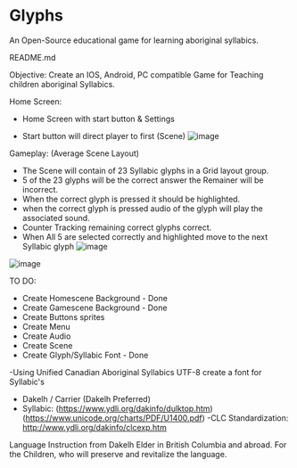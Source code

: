 # Glyphs

An Open-Source educational game for learning aboriginal syllabics.

README.md


Objective: Create an IOS, Android, PC compatible Game for Teaching children aboriginal Syllabics.

Home Screen:

- Home Screen with start button & Settings

- Start button will direct player to first (Scene)
![image](https://user-images.githubusercontent.com/26759760/163044828-cc0f28ea-2828-4809-b20f-d5770a016341.png)


Gameplay: (Average Scene Layout)
- The Scene will contain of 23 Syllabic glyphs in a Grid layout group.
- 5 of the 23 glyphs will be the correct answer the Remainer will be incorrect.
- When the correct glyph is pressed it should be highlighted.
- when the correct glyph is pressed audio of the glyph will play the associated sound.
- Counter Tracking remaining correct glyphs correct.
- When All 5 are selected correctly and highlighted move to the next Syllabic glyph
![image](https://user-images.githubusercontent.com/26759760/163046467-eae90a71-7de4-479c-9da4-d28acf348348.png)

![image](https://user-images.githubusercontent.com/26759760/163046498-aa59c787-7b08-406d-8d1e-1f88c8c1fb44.png)


  
TO DO:
- Create Homescene Background - Done
- Create Gamescene Background - Done
- Create Buttons sprites 
- Create Menu
- Create Audio
- Create Scene
- Create Glyph/Syllabic Font - Done




-Using Unified Canadian Aboriginal Syllabics UTF-8 create a font for Syllabic's 
  - Dakelh / Carrier (Dakelh Preferred)
  - Syllabic:
  (https://www.ydli.org/dakinfo/dulktop.htm) (https://www.unicode.org/charts/PDF/U1400.pdf)
	-CLC Standardization:
  http://www.ydli.org/dakinfo/clcexp.htm


 Language Instruction from Dakelh Elder in British Columbia and abroad.
For the Children, who will preserve and revitalize the language.
